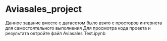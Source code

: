 # Aviasales_project
  Данное задание вместе с датасетом было взято с просторов интернета для самостоятельного выполнения 
  Для просмoтра кода проекта и результата октройте файл Aviasales Test.ipynb 
